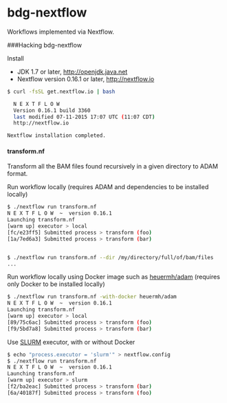 # bdg-nextflow
Workflows implemented via Nextflow.

###Hacking bdg-nextflow

Install

 * JDK 1.7 or later, http://openjdk.java.net
 * Nextflow version 0.16.1 or later, http://nextflow.io

```bash
$ curl -fsSL get.nextflow.io | bash

  N E X T F L O W
  Version 0.16.1 build 3360
  last modified 07-11-2015 17:07 UTC (11:07 CDT)
  http://nextflow.io

Nextflow installation completed.
```

#### transform.nf

Transform all the BAM files found recursively in a given directory to ADAM format.

Run workflow locally (requires ADAM and dependencies to be installed locally)
```bash
$ ./nextflow run transform.nf
N E X T F L O W  ~  version 0.16.1
Launching transform.nf
[warm up] executor > local
[fc/e23ff5] Submitted process > transform (foo)
[1a/7ed6a3] Submitted process > transform (bar)


$ ./nextflow run transform.nf --dir /my/directory/full/of/bam/files
...
```

Run workflow locally using Docker image such as [heuermh/adam](https://registry.hub.docker.com/u/heuermh/adam/) (requires only Docker to be installed locally)
```bash
$ ./nextflow run transform.nf -with-docker heuermh/adam
N E X T F L O W  ~  version 0.16.1
Launching transform.nf
[warm up] executor > local
[89/75c6ac] Submitted process > transform (foo)
[f9/5bd7a8] Submitted process > transform (bar)
```


Use [SLURM](https://computing.llnl.gov/linux/slurm/) executor, with or without Docker
```bash
$ echo "process.executor = 'slurm'" > nextflow.config
$ ./nextflow run transform.nf
N E X T F L O W  ~  version 0.16.1
Launching transform.nf
[warm up] executor > slurm
[f2/ba2eac] Submitted process > transform (bar)
[6a/40187f] Submitted process > transform (foo)
```
